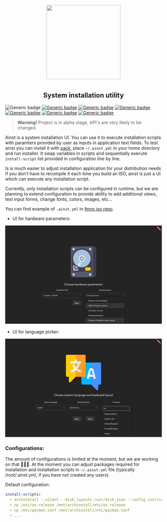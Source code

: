 <p align="center">
<img style="align: center; padding-left: 10px; padding-right: 10px; padding-bottom: 10px;" width="238px" height="238px" src="https://fmnx.su/core/ainst/raw/branch/main/assets/ainst.png" />
</p>

<h2 align="center">System installation utility</h2>

![Generic badge](https://img.shields.io/badge/status-alpha-red.svg)
[![Generic badge](https://img.shields.io/badge/flaticon-icons-03fca1.svg)](https://www.flaticon.com)
[![Generic badge](https://img.shields.io/badge/license-gpl-orange.svg)](https://fmnx.su/core/ainst/src/branch/main/LICENSE)
[![Generic badge](https://img.shields.io/badge/fmnx-repo-006db0.svg)](https://fmnx.su/core/ainst)
[![Generic badge](https://img.shields.io/badge/github-repo-white.svg)](https://github.com/fmnx-su/ainst)
[![Generic badge](https://img.shields.io/badge/codeberg-repo-45a3fb.svg)](https://codeberg.org/fmnx/ainst)
[![Generic badge](https://img.shields.io/badge/arch-package-00bcd4.svg)](https://fmnx.su/core/-/packages/arch/ainst)

> **Warning!** Project is in alpha stage, API's are very likely to be changed.

Ainst is a system installation UI. You can use it to execute installation scripts with paramters provided by user as inputs in application text fields. To test ainst you can install it with [pack](https://fmnx.su/core/pack), place `~/.ainst.yml` in your home directory and run installer. It swap variables in scripts and sequentially execute `install-script` list provided in configuration line by line.

Is is much easier to adjust installation application for your distribution needs if you don't have to recompile it each time you build an ISO, ainst is just a UI which can execute any installation script.

Currently, only installation scripts can be configured in runtime, but we are planning to extend configuration to provide ability to add additional views, text input forms, change fonts, colors, images, etc...

You can find example of `.ainst.yml` in [fmnx iso repo](https://fmnx.su/core/iso).

- UI for hardware parameters:

![](examples/disks.png)

- UI for language picker:

![](examples/langs.png)

### Configurations:

The amount of configurations is limited at the moment, but we are working on that 🔨🔨🔨. At the moment you can adjust packages required for installation and installation scripts in `~/.ainst.yml` file (typically /root/.ainst.yml, if you have not created any users).

Default configuration:

```yml
install-scripts:
  - archinstall --silent --disk_layouts /usr/disk.json --config /usr/config.json --creds /usr/creds.json
  - cp /etc/os-release /mnt/archinstall/etc/os-release
  - cp /etc/pacman.conf /mnt/archinstall/etc/pacman.conf
  - ...
```
